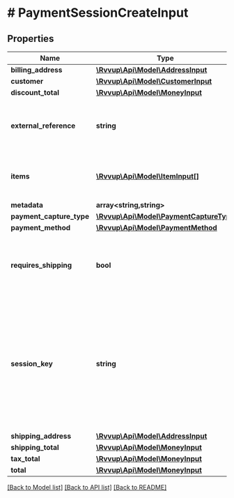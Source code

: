 # # PaymentSessionCreateInput

## Properties

Name | Type | Description | Notes
------------ | ------------- | ------------- | -------------
**billing_address** | [**\Rvvup\Api\Model\AddressInput**](AddressInput.md) |  | [optional]
**customer** | [**\Rvvup\Api\Model\CustomerInput**](CustomerInput.md) |  | [optional]
**discount_total** | [**\Rvvup\Api\Model\MoneyInput**](MoneyInput.md) |  | [optional]
**external_reference** | **string** | Your reference to identify the payment session. | [optional]
**items** | [**\Rvvup\Api\Model\ItemInput[]**](ItemInput.md) | List of items that the customer is purchasing. | [optional]
**metadata** | **array<string,string>** |  | [optional]
**payment_capture_type** | [**\Rvvup\Api\Model\PaymentCaptureType**](PaymentCaptureType.md) |  | [optional]
**payment_method** | [**\Rvvup\Api\Model\PaymentMethod**](PaymentMethod.md) |  |
**requires_shipping** | **bool** | Whether the customer is required to provide a shipping address. | [optional] [default to false]
**session_key** | **string** | The unique identifier for the payment session. If the same session key has been used,                          the existing payment session will be updated with the new values. |
**shipping_address** | [**\Rvvup\Api\Model\AddressInput**](AddressInput.md) |  | [optional]
**shipping_total** | [**\Rvvup\Api\Model\MoneyInput**](MoneyInput.md) |  | [optional]
**tax_total** | [**\Rvvup\Api\Model\MoneyInput**](MoneyInput.md) |  | [optional]
**total** | [**\Rvvup\Api\Model\MoneyInput**](MoneyInput.md) |  |

[[Back to Model list]](../../README.md#models) [[Back to API list]](../../README.md#endpoints) [[Back to README]](../../README.md)
